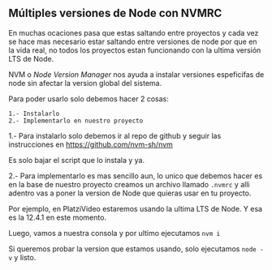 ## Múltiples versiones de Node con NVMRC

  En muchas ocaciones pasa que estas saltando entre proyectos y cada vez se hace mas necesario estar saltando entre versiones de node por que en la vida real, no todos
  los proyectos estan funcionando con la ultima versión LTS de Node. 

  NVM o _Node Version Manager_ nos ayuda a instalar versiones espeficifas de node sin afectar la version global del sistema. 

  Para poder usarlo solo debemos hacer 2 cosas:

    1.- Instalarlo
    2.- Implementarlo en nuestro proyecto

  1.- Para instalarlo solo debemos ir al repo de github y seguir las instrucciones en https://github.com/nvm-sh/nvm

  Es solo bajar el script que lo instala y ya. 

  2.- Para implementarlo es mas sencillo aun, lo unico que debemos hacer es en la base de nuestro proyecto creamos un archivo llamado `.nvmrc` y alli adentro vas a poner la version de Node que quieras usar en tu proyecto.

  Por ejemplo, en PlatziVideo estaremos usando la ultima LTS de Node. Y esa es la 12.4.1 en este momento.

  Luego, vamos a nuestra consola y por ultimo ejecutamos `nvm i`

  Si queremos probar la version que estamos usando, solo ejecutamos `node -v` y listo. 

